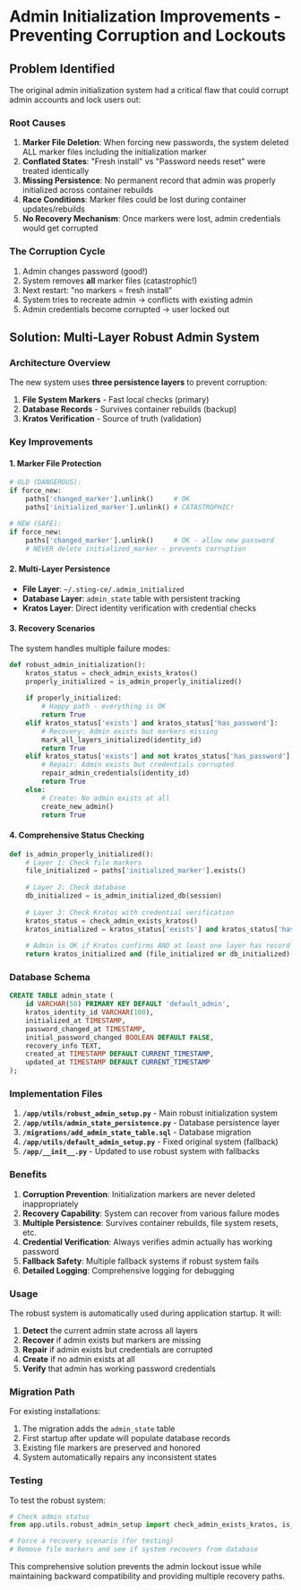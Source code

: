 # Admin Initialization Improvements - Preventing Corruption and Lockouts

## Problem Identified

The original admin initialization system had a critical flaw that could corrupt admin accounts and lock users out:

### Root Causes
1. **Marker File Deletion**: When forcing new passwords, the system deleted ALL marker files including the initialization marker
2. **Conflated States**: "Fresh install" vs "Password needs reset" were treated identically  
3. **Missing Persistence**: No permanent record that admin was properly initialized across container rebuilds
4. **Race Conditions**: Marker files could be lost during container updates/rebuilds
5. **No Recovery Mechanism**: Once markers were lost, admin credentials would get corrupted

### The Corruption Cycle
1. Admin changes password (good!)
2. System removes **all** marker files (catastrophic!)
3. Next restart: "no markers = fresh install"
4. System tries to recreate admin → conflicts with existing admin
5. Admin credentials become corrupted → user locked out

## Solution: Multi-Layer Robust Admin System

### Architecture Overview
The new system uses **three persistence layers** to prevent corruption:

1. **File System Markers** - Fast local checks (primary)
2. **Database Records** - Survives container rebuilds (backup)  
3. **Kratos Verification** - Source of truth (validation)

### Key Improvements

#### 1. **Marker File Protection**
```python
# OLD (DANGEROUS):
if force_new:
    paths['changed_marker'].unlink()     # OK
    paths['initialized_marker'].unlink() # CATASTROPHIC!

# NEW (SAFE):
if force_new:
    paths['changed_marker'].unlink()     # OK - allow new password
    # NEVER delete initialized_marker - prevents corruption
```

#### 2. **Multi-Layer Persistence**
- **File Layer**: `~/.sting-ce/.admin_initialized` 
- **Database Layer**: `admin_state` table with persistent tracking
- **Kratos Layer**: Direct identity verification with credential checks

#### 3. **Recovery Scenarios**
The system handles multiple failure modes:

```python
def robust_admin_initialization():
    kratos_status = check_admin_exists_kratos()
    properly_initialized = is_admin_properly_initialized()
    
    if properly_initialized:
        # Happy path - everything is OK
        return True
    elif kratos_status['exists'] and kratos_status['has_password']:
        # Recovery: Admin exists but markers missing
        mark_all_layers_initialized(identity_id)
        return True
    elif kratos_status['exists'] and not kratos_status['has_password']:
        # Repair: Admin exists but credentials corrupted  
        repair_admin_credentials(identity_id)
        return True
    else:
        # Create: No admin exists at all
        create_new_admin()
        return True
```

#### 4. **Comprehensive Status Checking**
```python
def is_admin_properly_initialized():
    # Layer 1: Check file markers
    file_initialized = paths['initialized_marker'].exists()
    
    # Layer 2: Check database
    db_initialized = is_admin_initialized_db(session)
    
    # Layer 3: Check Kratos with credential verification
    kratos_status = check_admin_exists_kratos()
    kratos_initialized = kratos_status['exists'] and kratos_status['has_password']
    
    # Admin is OK if Kratos confirms AND at least one layer has record
    return kratos_initialized and (file_initialized or db_initialized)
```

### Database Schema

```sql
CREATE TABLE admin_state (
    id VARCHAR(50) PRIMARY KEY DEFAULT 'default_admin',
    kratos_identity_id VARCHAR(100),
    initialized_at TIMESTAMP,
    password_changed_at TIMESTAMP,
    initial_password_changed BOOLEAN DEFAULT FALSE,
    recovery_info TEXT,
    created_at TIMESTAMP DEFAULT CURRENT_TIMESTAMP,
    updated_at TIMESTAMP DEFAULT CURRENT_TIMESTAMP
);
```

### Implementation Files

1. **`/app/utils/robust_admin_setup.py`** - Main robust initialization system
2. **`/app/utils/admin_state_persistence.py`** - Database persistence layer
3. **`/migrations/add_admin_state_table.sql`** - Database migration
4. **`/app/utils/default_admin_setup.py`** - Fixed original system (fallback)
5. **`/app/__init__.py`** - Updated to use robust system with fallbacks

### Benefits

1. **Corruption Prevention**: Initialization markers are never deleted inappropriately
2. **Recovery Capability**: System can recover from various failure modes
3. **Multiple Persistence**: Survives container rebuilds, file system resets, etc.
4. **Credential Verification**: Always verifies admin actually has working password
5. **Fallback Safety**: Multiple fallback systems if robust system fails
6. **Detailed Logging**: Comprehensive logging for debugging

### Usage

The robust system is automatically used during application startup. It will:

1. **Detect** the current admin state across all layers
2. **Recover** if admin exists but markers are missing  
3. **Repair** if admin exists but credentials are corrupted
4. **Create** if no admin exists at all
5. **Verify** that admin has working password credentials

### Migration Path

For existing installations:
1. The migration adds the `admin_state` table
2. First startup after update will populate database records
3. Existing file markers are preserved and honored
4. System automatically repairs any inconsistent states

### Testing

To test the robust system:

```python
# Check admin status
from app.utils.robust_admin_setup import check_admin_exists_kratos, is_admin_properly_initialized

# Force a recovery scenario (for testing)
# Remove file markers and see if system recovers from database
```

This comprehensive solution prevents the admin lockout issue while maintaining backward compatibility and providing multiple recovery paths.
